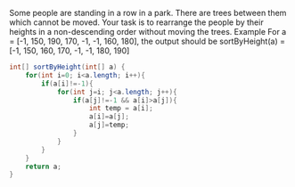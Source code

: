 Some people are standing in a row in a park. There are trees between them which cannot be moved. Your task is to rearrange the people by their heights in a non-descending order without moving the trees.
Example
For a = [-1, 150, 190, 170, -1, -1, 160, 180], the output should be
sortByHeight(a) = [-1, 150, 160, 170, -1, -1, 180, 190]
```java
int[] sortByHeight(int[] a) {
    for(int i=0; i<a.length; i++){
        if(a[i]!=-1){
            for(int j=i; j<a.length; j++){
                if(a[j]!=-1 && a[i]>a[j]){
                    int temp = a[i];
                    a[i]=a[j];
                    a[j]=temp;
                }
            }
        }        
    }
    return a;
}
```